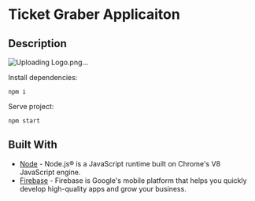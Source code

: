 # Ticket Graber Applicaiton 

## Description

![Uploading Logo.png…]()

Install dependencies:
```
npm i
```
Serve project:
```
npm start
```

## Built With

* [Node](https://nodejs.org) - Node.js® is a JavaScript runtime built on Chrome's V8 JavaScript engine.
* [Firebase](https://firebase.google.com/) - Firebase is Google's mobile platform that helps you quickly develop high-quality apps and grow your business.

